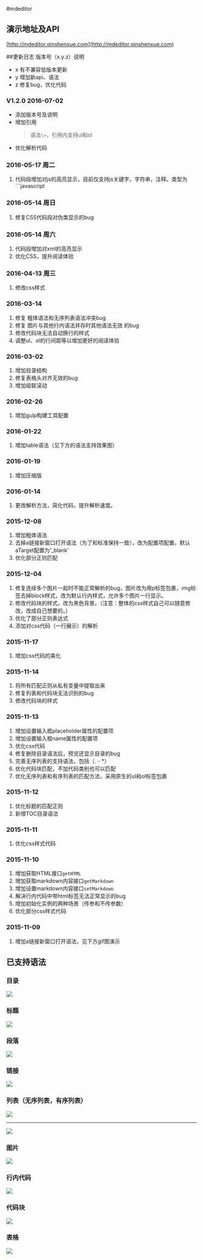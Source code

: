 #mdeditor
## 演示地址及API
[http://mdeditor.qinshenxue.com](http://mdeditor.qinshenxue.com)

##更新日志
版本号（x.y.z）说明
- x 有不兼容低版本更新
- y 增加新api、语法
- z 修复bug，优化代码

### V1.2.0 2016-07-02
- 添加版本号及说明
- 增加引用<blockquote>语法`\>`，引用内支持ul和ol
- 优化解析代码






### 2016-05-17 周二
1. 代码段增加对js的高亮显示，目前仅支持js关键字，字符串，注释。类型为\`\`\`javascript

### 2016-05-14 周日
1. 修复CSS代码段对伪类显示的bug

### 2016-05-14 周六
1. 代码段增加对xml的高亮显示
2. 优化CSS，提升阅读体验

### 2016-04-13 周三
1. 修改css样式

### 2016-03-14
1. 修复 粗体语法和无序列表语法冲突bug
2. 修复 图片与其他行内语法并存时其他语法无效 的bug
3. 修改代码块无法自动换行的样式
4. 调整ul、ol的行间距等以增加更好的阅读体验

### 2016-03-02
1. 增加目录结构
2. 修复表格头对齐无效的bug
3. 增加级联滚动

### 2016-02-26
1. 增加gulp构建工具配置

### 2016-01-22
1. 增加table语法（见下方的语法支持效果图）

### 2016-01-19
1. 增加压缩版

### 2016-01-14
1. 更改解析方法，简化代码，提升解析速度。

### 2015-12-08
1. 增加粗体语法
2. 去掉a链接新窗口打开语法（为了和标准保持一致），改为配置项配置，默认aTarget配置为'_blank'
3. 优化部分正则匹配


### 2015-12-04
1. 修复连续多个图片一起时不能正常解析的bug，图片改为用p标签包裹，img标签去掉block样式，改为默认行内样式，允许多个图片一行显示。
2. 修改代码块的样式，改为黑色背景。（注意：整体的css样式自己可以随意修改，改成自己想要的。）
3. 优化了部分正则表达式
4. 添加对css代码（一行展示）的解析

### 2015-11-17
1. 增加css代码的美化

### 2015-11-14
1. 将所有匹配正则从私有变量中提取出来
2. 修复列表和代码块无法识别的bug
3. 修改代码块的样式


### 2015-11-13
1. 增加设置输入框placeholder属性的配置项
2. 增加设置输入框name属性的配置项
3. 优化css代码
4. 修复删除目录语法后，预览还显示目录的bug
5. 完善无序列表的支持语法，包括（. - *）
6. 优化代码块匹配，不加代码类别也可以匹配
7. 优化无序列表和有序列表的匹配方法，采用原生的ul和ol标签包裹

### 2015-11-12
1. 优化标题的匹配正则
2. 新增TOC目录语法

### 2015-11-11
1. 优化css样式代码

### 2015-11-10
1. 增加获取HTML接口`getHTML`
2. 增加获取markdown内容接口`getMarkdown`
3. 增加设置markdown内容接口`setMarkdown`
4. 解决行内代码中带html标签无法正常显示的bug
5. 增加初始化实例的两种场景（传参和不传参数）
6. 优化部分css样式代码

### 2015-11-09
1. 增加a链接新窗口打开语法，见下方gif图演示




## 已支持语法
### 目录
![](readme/toc.gif)

### 标题
![](readme/h16.gif)
### 段落
![](readme/p.gif)
### 链接
![](readme/a.gif)
### 列表（无序列表，有序列表）
![](readme/ul.gif)
*****
![](readme/ol.gif)
### 图片
![](readme/img.gif)
### 行内代码
![](readme/inlinecode.gif)
### 代码块
![](readme/code.gif)
### 表格
![](readme/table.png)